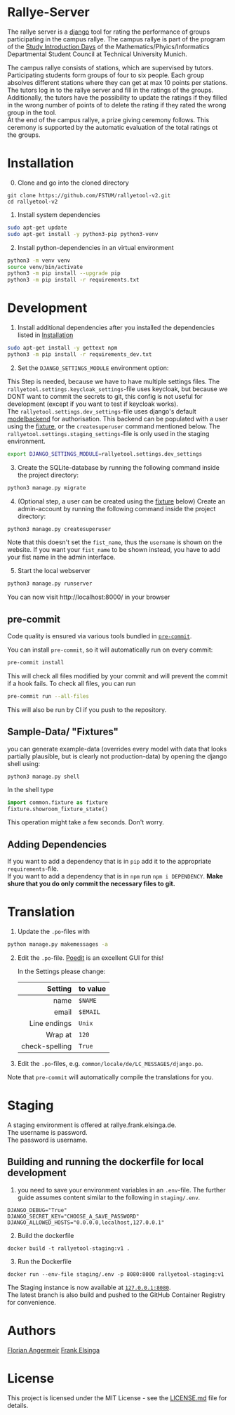 # Rallye-Server

The rallye server is a [django](https://www.djangoproject.com) tool for rating the performance of groups participating in the campus rallye. The campus rallye is part of the program of the [Study Introduction Days](https://mpi.fs.tum.de/en/entering-tum/set/) of the Mathematics/Phyics/Informatics Departmental Student Council at Technical University Munich. <br>

The campus rallye consists of stations, which are supervised by tutors.
Participating students form groups of four to six people. Each group absolves different stations where they can get at max 10 points per stations. The tutors log in to the rallye server and fill in the ratings of the groups.
Additionally, the tutors have the possibility to update the ratings if they filled in the wrong number of points of to delete the rating if they rated the wrong group in the tool. <br>
At the end of the campus rallye, a prize giving ceremony follows. This ceremony is supported by the automatic evaluation of the total ratings ot the groups.

# Installation

0. Clone and go into the cloned directory

```
git clone https://github.com/FSTUM/rallyetool-v2.git
cd rallyetool-v2
```

1. Install system dependencies

```bash
sudo apt-get update
sudo apt-get install -y python3-pip python3-venv
```

2. Install python-dependencies in an virtual environment

```bash
python3 -m venv venv
source venv/bin/activate
python3 -m pip install --upgrade pip
python3 -m pip install -r requirements.txt
```

# Development

1. Install additional dependencies after you installed the dependencies listed in [Installation](#installation)

```bash
sudo apt-get install -y gettext npm
python3 -m pip install -r requirements_dev.txt
```

2. Set the `DJANGO_SETTINGS_MODULE` environment option:

This Step is needed, because we have to have multiple settings files.
The `rallyetool.settings.keycloak_settings`-file uses keycloak, but because we DONT want to commit the secrets to git, this config is not useful for development (except if you want to test if keycloak works).  
The `rallyetool.settings.dev_settings`-file uses django's default [modelbackend](https://docs.djangoproject.com/en/3.2/ref/contrib/auth/) for authorisation.
This backend can be populated with a user using the [fixture](#sample-data-fixtures), or the `createsuperuser` command mentioned below.
The `rallyetool.settings.staging_settings`-file is only used in the staging environment.

```bash
export DJANGO_SETTINGS_MODULE=rallyetool.settings.dev_settings
```

3. Create the SQLite-database by running the following command inside the project directory:

```bash
python3 manage.py migrate
```

4. (Optional step, a user can be created using the [fixture](#sample-data-fixtures) below) Create an admin-account by running the following command inside the project directory:

```bash
python3 manage.py createsuperuser
```

Note that this doesn't set the `fist_name`, thus the `username` is shown on the website. If you want your `fist_name` to
be shown instead, you have to add your fist name in the admin interface.

5. Start the local webserver

```bash
python3 manage.py runserver
```

You can now visit http://localhost:8000/ in your browser

## pre-commit

Code quality is ensured via various tools bundled in [`pre-commit`](https://github.com/pre-commit/pre-commit/).

You can install `pre-commit`, so it will automatically run on every commit:

```bash
pre-commit install
```

This will check all files modified by your commit and will prevent the commit if a hook fails. To check all files, you
can run

```bash
pre-commit run --all-files
```

This will also be run by CI if you push to the repository.

## Sample-Data/ "Fixtures"

you can generate example-data (overrides every model with data that looks partially plausible, but is clearly not
production-data)
by opening the django shell using:

```shell
python3 manage.py shell
```

In the shell type

```python
import common.fixture as fixture
fixture.showroom_fixture_state()
```

This operation might take a few seconds. Don't worry.

## Adding Dependencies

If you want to add a dependency that is in `pip` add it to the appropriate `requirements`-file.  
If you want to add a dependency that is in `npm` run `npm i DEPENDENCY`. **Make shure that you do only commit the
necessary files to git.**

# Translation

1. Update the `.po`-files with

```bash
python manage.py makemessages -a
```

2. Edit the `.po`-file. [Poedit](https://poedit.net) is an excellent GUI for this!

    In the Settings please change:

    |        Setting | to value |
    | -------------: | -------- |
    |           name | `$NAME`  |
    |          email | `$EMAIL` |
    |   Line endings | `Unix`   |
    |        Wrap at | `120`    |
    | check-spelling | `True`   |

3. Edit the `.po`-files, e.g. `common/locale/de/LC_MESSAGES/django.po`.

Note that `pre-commit` will automatically compile the translations for you.

# Staging

A staging environment is offered at rallye.frank.elsinga.de.  
The username is password.  
The password is username.

## Building and running the dockerfile for local development

1. you need to save your environment variables in an `.env`-file.
   The further guide assumes content similar to the following in `staging/.env`.

```
DJANGO_DEBUG="True"
DJANGO_SECRET_KEY="CHOOSE_A_SAVE_PASSWORD"
DJANGO_ALLOWED_HOSTS="0.0.0.0,localhost,127.0.0.1"
```

2. Build the dockerfile

```
docker build -t rallyetool-staging:v1 .
```

3. Run the Dockerfile

```
docker run --env-file staging/.env -p 8080:8000 rallyetool-staging:v1
```

The Staging instance is now available at [`127.0.0.1:8080`](http://127.0.0.1:8080/).  
The latest branch is also build and pushed to the GitHub Container Registry for convenience.

# Authors

[Florian Angermeir](angermeir.me)
[Frank Elsinga](frank.elsinga.de)

# License

This project is licensed under the MIT License - see the [LICENSE.md](LICENSE.md) file for details.
